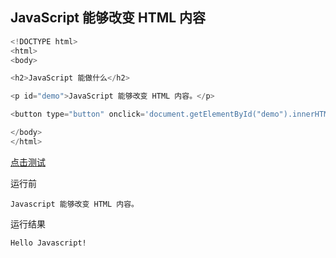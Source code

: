 ## JavaScript 能够改变 HTML 内容

```javascript
<!DOCTYPE html>
<html>
<body>

<h2>JavaScript 能做什么</h2>

<p id="demo">JavaScript 能够改变 HTML 内容。</p>

<button type="button" onclick='document.getElementById("demo").innerHTML = "Hello JavaScript!"'>点击我！</button>

</body>
</html>
```
[点击测试](https://www.w3school.com.cn/tiy/t.asp?f=js_intro_inner_html)

运行前
```
Javascript 能够改变 HTML 内容。
```
运行结果
```
Hello Javascript!
```
